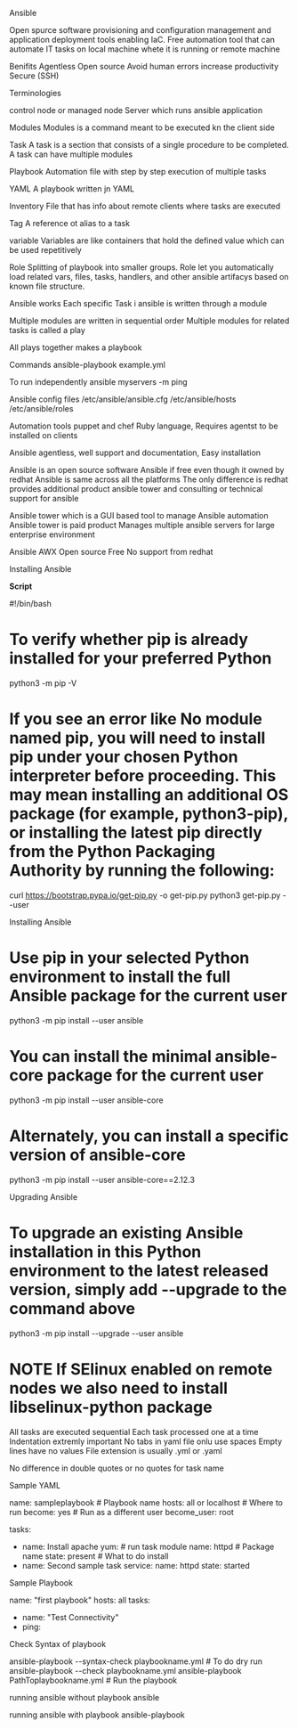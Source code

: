 Ansible

Open spurce software provisioning and configuration management and application deployment tools enabling IaC.
Free automation tool that can automate IT tasks on local machine whete it is running or remote machine 

Benifits
Agentless
Open source
Avoid human errors
increase productivity
Secure (SSH)

Terminologies

control node or managed node
Server which runs ansible application

Modules
Modules is a command meant to be executed kn the client side

Task
A task is a section that consists of a single procedure to be completed. A task can have multiple modules

Playbook
Automation file with step by step execution of multiple tasks

YAML
A playbook written jn YAML

Inventory
File that has info about remote clients where tasks are executed

Tag 
A reference ot alias to a task

variable
Variables are like containers that hold the defined value which can be used repetitively

Role
Splitting of playbook into smaller groups. Role let you automatically load related vars, files, tasks, handlers, and other ansible artifacys based on known file structure.


Ansible works
Each specific  Task i ansible is written through a module

Multiple modules are written in sequential order 
Multiple modules for related tasks is called a play

All plays together  makes a playbook

Commands 
ansible-playbook example.yml

To run independently
ansible myservers -m ping

Ansible config files
/etc/ansible/ansible.cfg
/etc/ansible/hosts
/etc/ansible/roles

Automation tools
puppet and chef 
Ruby language, Requires agentst to be installed on clients 

Ansible 
agentless, well support and documentation, Easy installation 


Ansible  is an open source software
Ansible if free even though it owned by redhat
Ansible is same across all the platforms
The only difference is redhat provides additional product ansible tower and consulting or technical support for ansible

Ansible tower which is a GUI based tool to manage Ansible automation
Ansible tower is paid product 
Manages multiple ansible servers for large enterprise environment 

Ansible AWX
Open source
Free 
No support from redhat

Installing Ansible

****Script****

#!/bin/bash

# To verify whether pip is already installed for your preferred Python

python3 -m pip -V   

# If you see an error like No module named pip, you will need to install pip under your chosen Python interpreter before proceeding. This may mean installing an additional OS package (for example, python3-pip), or installing the latest pip directly from the Python Packaging Authority by running the following:

curl https://bootstrap.pypa.io/get-pip.py -o get-pip.py
python3 get-pip.py --user

Installing Ansible

# Use pip in your selected Python environment to install the full Ansible package for the current user

python3 -m pip install --user ansible

# You can install the minimal ansible-core package for the current user

python3 -m pip install --user ansible-core

# Alternately, you can install a specific version of ansible-core

python3 -m pip install --user ansible-core==2.12.3


Upgrading Ansible
# To upgrade an existing Ansible installation in this Python environment to the latest released version, simply add --upgrade to the command above

python3 -m pip install --upgrade --user ansible


# NOTE If  SElinux enabled on remote nodes we also need to install libselinux-python package

All tasks are executed sequential
Each task processed one at a time
Indentation extremly important
No tabs in yaml file
onlu use spaces
Empty lines have no values
File extension is usually .yml or .yaml

No difference in double quotes or no quotes for task name


Sample YAML

name: sampleplaybook # Playbook name
hosts: all or localhost # Where to run
become: yes # Run as a different user
become_user: root

tasks:
- name: Install apache
  yum:  # run task module
  name: httpd # Package name
  state: present # What to do install
- name: Second sample task
  service:
  name: httpd
  state: started

Sample Playbook

name: "first playbook"
hosts: all
tasks: 
- name: "Test Connectivity"
- ping:

Check Syntax of playbook

ansible-playbook --syntax-check playbookname.yml # To do dry run
ansible-playbook --check playbookname.yml
ansible-playbook PathToplaybookname.yml # Run the playbook

running ansible without playbook
ansible

running ansible with playbook
ansible-playbook

  
  


